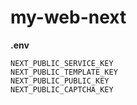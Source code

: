 # my-web-next

**.env**
```
NEXT_PUBLIC_SERVICE_KEY
NEXT_PUBLIC_TEMPLATE_KEY
NEXT_PUBLIC_PUBLIC_KEY
NEXT_PUBLIC_CAPTCHA_KEY
```
